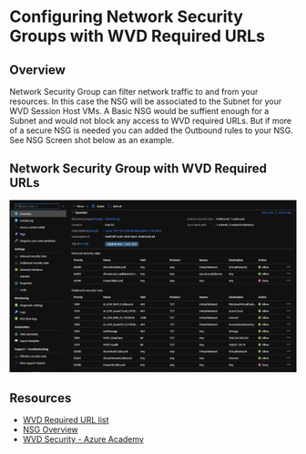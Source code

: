 # Configuring Network Security Groups with WVD Required URLs

## Overview
Network Security Group can filter network traffic to and from your resources. In this case the NSG will be associated to the Subnet for your WVD Session Host VMs. A Basic NSG would be suffient enough for a Subnet and would not block any access to WVD required URLs. But if more of a secure NSG is needed you can added the Outbound rules to your NSG. See NSG Screen shot below as an example. 

## Network Security Group with WVD Required URLs
![nsg](./Images/nsg.png)

## Resources
* [WVD Required URL list](https://docs.microsoft.com/en-us/azure/virtual-desktop/safe-url-list)
* [NSG Overview](https://docs.microsoft.com/en-us/azure/virtual-network/network-security-groups-overview)
* [WVD Security - Azure Academy](https://www.youtube.com/watch?v=up90eL2Bbho&list=PL-V4YVm6AmwXGvQ46W8mHkpvm6S5IIitK&index=12)
